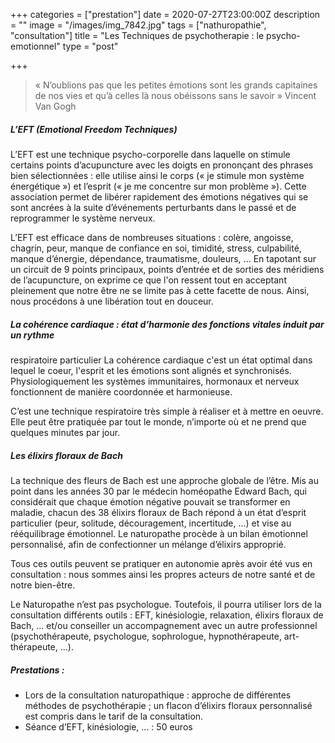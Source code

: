 +++
categories = ["prestation"]
date = 2020-07-27T23:00:00Z
description = ""
image = "/images/img_7842.jpg"
tags = ["nathuropathie", "consultation"]
title = "Les Techniques de psychotherapie : le psycho-emotionnel"
type = "post"

+++
> « N’oublions pas que les petites émotions sont les grands capitaines de nos vies et qu’à celles là nous obéissons sans le savoir » Vincent Van Gogh

##### L’EFT (Emotional Freedom Techniques)

L’EFT est une technique psycho-corporelle dans laquelle on stimule certains points d’acupuncture avec les doigts en prononçant des phrases bien sélectionnées : elle utilise ainsi le corps (« je stimule mon système énergétique ») et l’esprit (« je me concentre sur mon problème »). Cette association permet de libérer rapidement des émotions négatives qui se sont ancrées à la suite d’événements perturbants dans le passé et de reprogrammer le système nerveux.

L’EFT est efficace dans de nombreuses situations : colère, angoisse, chagrin, peur, manque de confiance en soi, timidité, stress, culpabilité, manque d’énergie, dépendance, traumatisme, douleurs, ... En tapotant sur un circuit de 9 points principaux, points d’entrée et de sorties des méridiens de l’acupuncture, on exprime ce que l'on ressent tout en acceptant pleinement que notre être ne se limite pas à cette facette de nous. Ainsi, nous procédons à une libération tout en douceur.

##### La cohérence cardiaque : état d’harmonie des fonctions vitales induit par un rythme

respiratoire particulier La cohérence cardiaque c'est un état optimal dans lequel le coeur, l'esprit et les émotions sont alignés et synchronisés. Physiologiquement les systèmes immunitaires, hormonaux et nerveux fonctionnent de manière coordonnée et harmonieuse.

C’est une technique respiratoire très simple à réaliser et à mettre en oeuvre. Elle peut être pratiquée par tout le monde, n’importe où et ne prend que quelques minutes par jour.

##### Les élixirs floraux de Bach

La technique des fleurs de Bach est une approche globale de l’être. Mis au point dans les années 30 par le médecin homéopathe Edward Bach, qui considérait que chaque émotion négative pouvait se transformer en maladie, chacun des 38 élixirs floraux de Bach répond à un état d’esprit particulier (peur, solitude, découragement, incertitude, ...) et vise au rééquilibrage émotionnel. Le naturopathe procède à un bilan émotionnel personnalisé, afin de confectionner un mélange d’élixirs approprié.

Tous ces outils peuvent se pratiquer en autonomie après avoir été vus en consultation : nous sommes ainsi les propres acteurs de notre santé et de notre bien-être.

Le Naturopathe n’est pas psychologue. Toutefois, il pourra utiliser lors de la consultation différents outils : EFT, kinésiologie, relaxation, élixirs floraux de Bach, ... et/ou conseiller un accompagnement avec un autre professionnel (psychothérapeute, psychologue, sophrologue, hypnothérapeute, art-thérapeute, ...).

##### Prestations :

* Lors de la consultation naturopathique : approche de différentes méthodes de psychothérapie ; un flacon d’élixirs floraux personnalisé est compris dans le tarif de la consultation.
* Séance d’EFT, kinésiologie, ... : 50 euros